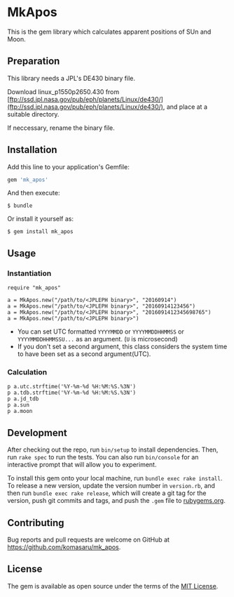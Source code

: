 # MkApos

This is the gem library which calculates apparent positions of SUn and Moon.

## Preparation

This library needs a JPL's DE430 binary file.

Download linux_p1550p2650.430 from [ftp://ssd.jpl.nasa.gov/pub/eph/planets/Linux/de430/](ftp://ssd.jpl.nasa.gov/pub/eph/planets/Linux/de430/), and place at a suitable directory.

If neccessary, rename the binary file.

## Installation

Add this line to your application's Gemfile:

```ruby
gem 'mk_apos'
```

And then execute:

    $ bundle

Or install it yourself as:

    $ gem install mk_apos

## Usage

### Instantiation

    require "mk_apos"
    
    a = MkApos.new("/path/to/<JPLEPH binary>", "20160914")
    a = MkApos.new("/path/to/<JPLEPH binary>", "20160914123456")
    a = MkApos.new("/path/to/<JPLEPH binary>", "2016091412345698765")
    a = MkApos.new("/path/to/<JPLEPH binary>")

* You can set UTC formatted `YYYYMMDD` or `YYYYMMDDHHMMSS` or `YYYYMMDDHHMMSSU...` as an argument. (`U` is microsecond)
* If you don't set a second argument, this class considers the system time to have been set as a second argument(UTC).

### Calculation

    p a.utc.strftime('%Y-%m-%d %H:%M:%S.%3N')
    p a.tdb.strftime('%Y-%m-%d %H:%M:%S.%3N')
    p a.jd_tdb
    p a.sun
    p a.moon

## Development

After checking out the repo, run `bin/setup` to install dependencies. Then, run `rake spec` to run the tests. You can also run `bin/console` for an interactive prompt that will allow you to experiment.

To install this gem onto your local machine, run `bundle exec rake install`. To release a new version, update the version number in `version.rb`, and then run `bundle exec rake release`, which will create a git tag for the version, push git commits and tags, and push the `.gem` file to [rubygems.org](https://rubygems.org).

## Contributing

Bug reports and pull requests are welcome on GitHub at https://github.com/komasaru/mk_apos.


## License

The gem is available as open source under the terms of the [MIT License](http://opensource.org/licenses/MIT).


